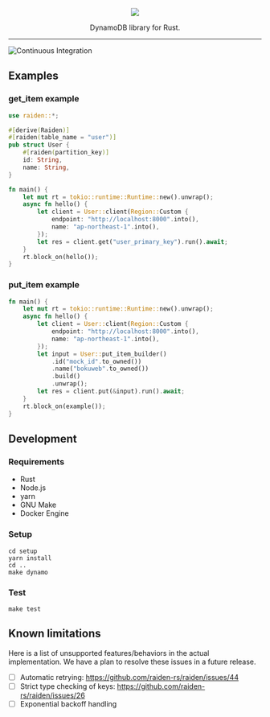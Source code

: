 <p align="center"><img src ="https://github.com/bokuweb/raiden/blob/master/assets/logo.png?raw=true" /></p>

<p align="center">
    DynamoDB library for Rust.
</p>

---

![Continuous Integration](https://github.com/bokuweb/raiden/workflows/Continuous%20Integration/badge.svg)

## Examples

### get_item example

```Rust
use raiden::*;

#[derive(Raiden)]
#[raiden(table_name = "user")]
pub struct User {
    #[raiden(partition_key)]
    id: String,
    name: String,
}

fn main() {
    let mut rt = tokio::runtime::Runtime::new().unwrap();
    async fn hello() {
        let client = User::client(Region::Custom {
            endpoint: "http://localhost:8000".into(),
            name: "ap-northeast-1".into(),
        });
        let res = client.get("user_primary_key").run().await;
    }
    rt.block_on(hello());
}
```

### put_item example

```Rust
fn main() {
    let mut rt = tokio::runtime::Runtime::new().unwrap();
    async fn hello() {
        let client = User::client(Region::Custom {
            endpoint: "http://localhost:8000".into(),
            name: "ap-northeast-1".into(),
        });
        let input = User::put_item_builder()
            .id("mock_id".to_owned())
            .name("bokuweb".to_owned())
            .build()
            .unwrap();
        let res = client.put(&input).run().await;
    }
    rt.block_on(example());
}
```

## Development

### Requirements

- Rust
- Node.js
- yarn
- GNU Make
- Docker Engine

### Setup

```
cd setup
yarn install
cd ..
make dynamo
```

### Test

```
make test
```

## Known limitations

Here is a list of unsupported features/behaviors in the actual implementation.
We have a plan to resolve these issues in a future release.

- [ ] Automatic retrying: https://github.com/raiden-rs/raiden/issues/44
- [ ] Strict type checking of keys: https://github.com/raiden-rs/raiden/issues/26
- [ ] Exponential backoff handling
